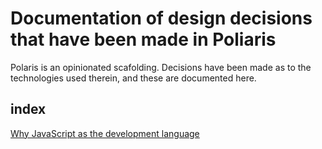 # Documentation of design decisions that have been made in Poliaris

Polaris is an opinionated scafolding. Decisions have been made as to the technologies used therein, and these are documented here.

## index

[Why JavaScript as the development language](developmentLanguage.md)
